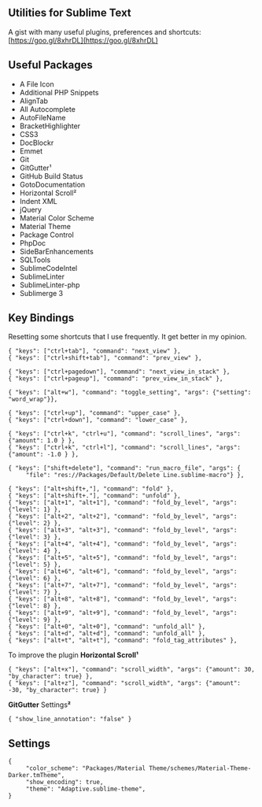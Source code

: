 ## Utilities for Sublime Text
A gist with many useful plugins, preferences and shortcuts: [https://goo.gl/8xhrDL](https://goo.gl/8xhrDL)

## Useful Packages
* A File Icon
* Additional PHP Snippets
* AlignTab
* All Autocomplete
* AutoFileName
* BracketHighlighter
* CSS3
* DocBlockr
* Emmet
* Git
* GitGutter¹
* GitHub Build Status
* GotoDocumentation
* Horizontal Scroll²
* Indent XML
* jQuery
* Material Color Scheme
* Material Theme
* Package Control
* PhpDoc
* SideBarEnhancements
* SQLTools
* SublimeCodeIntel
* SublimeLinter
* SublimeLinter-php
* Sublimerge 3

## Key Bindings

Resetting some shortcuts that I use frequently. It get better in my opinion.

```
{ "keys": ["ctrl+tab"], "command": "next_view" },
{ "keys": ["ctrl+shift+tab"], "command": "prev_view" },

{ "keys": ["ctrl+pagedown"], "command": "next_view_in_stack" },
{ "keys": ["ctrl+pageup"], "command": "prev_view_in_stack" },

{ "keys": ["alt+w"], "command": "toggle_setting", "args": {"setting": "word_wrap"}},

{ "keys": ["ctrl+up"], "command": "upper_case" },
{ "keys": ["ctrl+down"], "command": "lower_case" },

{ "keys": ["ctrl+k", "ctrl+u"], "command": "scroll_lines", "args": {"amount": 1.0 } },
{ "keys": ["ctrl+k", "ctrl+l"], "command": "scroll_lines", "args": {"amount": -1.0 } },

{ "keys": ["shift+delete"], "command": "run_macro_file", "args": {
     "file": "res://Packages/Default/Delete Line.sublime-macro"} },

{ "keys": ["alt+shift+,"], "command": "fold" },
{ "keys": ["alt+shift+."], "command": "unfold" },
{ "keys": ["alt+1", "alt+1"], "command": "fold_by_level", "args": {"level": 1} },
{ "keys": ["alt+2", "alt+2"], "command": "fold_by_level", "args": {"level": 2} },
{ "keys": ["alt+3", "alt+3"], "command": "fold_by_level", "args": {"level": 3} },
{ "keys": ["alt+4", "alt+4"], "command": "fold_by_level", "args": {"level": 4} },
{ "keys": ["alt+5", "alt+5"], "command": "fold_by_level", "args": {"level": 5} },
{ "keys": ["alt+6", "alt+6"], "command": "fold_by_level", "args": {"level": 6} },
{ "keys": ["alt+7", "alt+7"], "command": "fold_by_level", "args": {"level": 7} },
{ "keys": ["alt+8", "alt+8"], "command": "fold_by_level", "args": {"level": 8} },
{ "keys": ["alt+9", "alt+9"], "command": "fold_by_level", "args": {"level": 9} },
{ "keys": ["alt+0", "alt+0"], "command": "unfold_all" },
{ "keys": ["alt+d", "alt+d"], "command": "unfold_all" },
{ "keys": ["alt+t", "alt+t"], "command": "fold_tag_attributes" },
```

To improve the plugin **Horizontal Scroll¹**
```
{ "keys": ["alt+x"], "command": "scroll_width", "args": {"amount": 30, "by_character": true} },
{ "keys": ["alt+z"], "command": "scroll_width", "args": {"amount": -30, "by_character": true} }
```

**GitGutter** Settings**²**
```
{ "show_line_annotation": "false" }
```

## Settings

```
{
     "color_scheme": "Packages/Material Theme/schemes/Material-Theme-Darker.tmTheme",
     "show_encoding": true,
     "theme": "Adaptive.sublime-theme",
}
```
